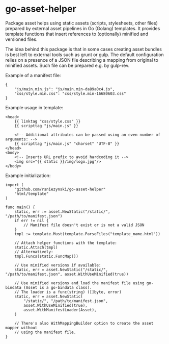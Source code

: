 # go-asset-helper

Package asset helps using static assets (scripts, stylesheets, other files)
prepared by external asset pipelines in Go (Golang) templates. It provides
template functions that insert references to (optionally) minified and versioned
files.

The idea behind this package is that in some cases creating asset bundles is
best left to external tools such as grunt or gulp. The default configuration
relies on a presence of a JSON file describing a mapping from original to
minified assets. Such file can be prepared e.g. by gulp-rev.

Example of a manifest file:
```
{
    "js/main.min.js": "js/main.min-da89a0c4.js",
    "css/style.min.css": "css/style.min-16680603.css"
}
```

Example usage in template:
```
<head>
    {{ linktag "css/style.css" }}
    {{ scripttag "js/main.js" }}

    <!-- Additional attributes can be passed using an even number of arguments: -->
    {{ scripttag "js/main.js" "charset" "UTF-8" }}
</head>
<body>
    <!-- Inserts URL prefix to avoid hardcoding it -->
    <img src="{{ static }}/img/logo.jpg"/>
</body>
```

Example initialization:
```
import (
    "github.com/rsniezynski/go-asset-helper"
    "html/template"
)

func main() {
    static, err := asset.NewStatic("/static/", "/path/to/manifest.json")
    if err != nil {
        // Manifest file doesn't exist or is not a valid JSON
    }
    tmpl := template.Must(template.ParseFiles("template_name.html"))

    // Attach helper functions with the template:
    static.Attach(tmpl)
    // Alternatively:
    tmpl.Funcs(static.FuncMap())

    // Use minified versions if available:
    static, err = asset.NewStatic("/static/", "/path/to/manifest.json", asset.WithUseMinified(true))

    // Use minified versions and load the manifest file using go-bindata (Asset is a go-bindata class).
    // The loader is a func(string) ([]byte, error)
    static, err = asset.NewStatic(
        "/static/", "/path/to/manifest.json",
        asset.WithUseMinified(true),
        asset.WithManifestLoader(Asset),
    )

    // There's also WithMappingBuilder option to create the asset mapper without
    // using the manifest file.
}
```
